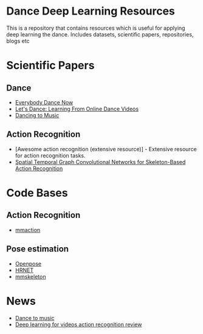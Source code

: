 # Dance Deep Learning Resources
This is a repository that contains resources which is useful for applying deep learning the dance. Includes datasets, scientific papers, repositories, blogs etc 

# Scientific Papers
## Dance
- [Everybody Dance Now](https://arxiv.org/abs/1808.07371)
- [Let's Dance: Learning From Online Dance Videos](https://arxiv.org/abs/1801.07388)
- [Dancing to Music](https://arxiv.org/abs/1911.02001)

## Action Recognition
- [Awesome action recognition (extensive resource)] - Extensive resource for action recognition tasks.
- [Spatial Temporal Graph Convolutional Networks for Skeleton-Based Action Recognition](https://arxiv.org/abs/1801.07455)

# Code Bases
## Action Recognition
- [mmaction](https://github.com/open-mmlab/mmaction)

## Pose estimation
- [Openpose](https://github.com/CMU-Perceptual-Computing-Lab/openpose)
- [HRNET](https://github.com/HRNet/Higher-HRNet-Human-Pose-Estimation)
- [mmskeleton](https://github.com/open-mmlab/mmskeleton)

# News
- [Dance to music](https://news.developer.nvidia.com/nvidia-dance-to-music-neurips/)
- [Deep learning for videos action recognition review](http://blog.qure.ai/notes/deep-learning-for-videos-action-recognition-review)
